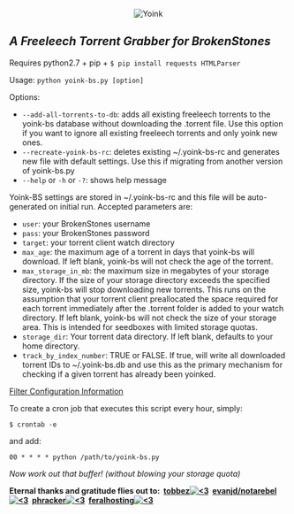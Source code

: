 <p align="center">
<img src="https://i.imgur.com/C8OW3yw.png" alt="Yoink">
</p>

*A Freeleech Torrent Grabber for BrokenStones*
---

Requires python2.7 + pip + `$ pip install requests HTMLParser`

Usage: `python yoink-bs.py [option]`

Options:

- `--add-all-torrents-to-db`: adds all existing freeleech torrents to the yoink-bs database without downloading the .torrent file. Use this option if you want to ignore all existing freeleech torrents and only yoink new ones.
- `--recreate-yoink-bs-rc`: deletes existing ~/.yoink-bs-rc and generates new file with default settings. Use this if migrating from another version of yoink-bs.py
- `--help` or `-h` or `-?`: shows help message

Yoink-BS settings are stored in ~/.yoink-bs-rc and this file will be auto-generated on initial run. Accepted parameters are:

- `user`: your BrokenStones username
- `pass`: your BrokenStones password
- `target`: your torrent client watch directory
- `max_age`: the maximum age of a torrent in days that yoink-bs will download. If left blank, yoink-bs will not check the age of the torrent.
- `max_storage_in_mb`: the maximum size in megabytes of your storage directory. If the size of your storage directory exceeds the specified size, yoink-bs will stop downloading new torrents. This runs on the assumption that your torrent client preallocated the space required for each torrent immediately after the .torrent folder is added to your watch directory. If left blank, yoink-bs will not check the size of your storage area. This is intended for seedboxes with limited storage quotas.
- `storage_dir`: Your torrent data directory. If left blank, defaults to your home directory.
- `track_by_index_number`: TRUE or FALSE. If true, will write all downloaded torrent IDs to ~/.yoink-bs.db and use this as the primary mechanism for checking if a given torrent has already been yoinked.

[Filter Configuration Information](http://git.io/5ZFi9A)

To create a cron job that executes this script every hour, simply:

`$ crontab -e`

and add:

`00 * * * * python /path/to/yoink-bs.py`

*Now work out that buffer! (without blowing your storage quota)*

**Eternal thanks and gratitude flies out to:  [tobbez![<3](http://i.imgur.com/kX2q6Bm.png)](https://what.cd/user.php?id=605)  [evanjd/notarebel![<3](http://i.imgur.com/kX2q6Bm.png)](https://what.cd/user.php?id=417)  [phracker![<3](http://i.imgur.com/kX2q6Bm.png)](https://what.cd/user.php?id=260077)  [feralhosting![<3](http://i.imgur.com/kX2q6Bm.png)](https://www.feralhosting.com)**
